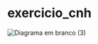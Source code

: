 # exercicio_cnh

![Diagrama em branco (3)](https://user-images.githubusercontent.com/103973597/169740215-db9460c8-f97a-47e1-98b3-4621a1d5c6c5.png)
